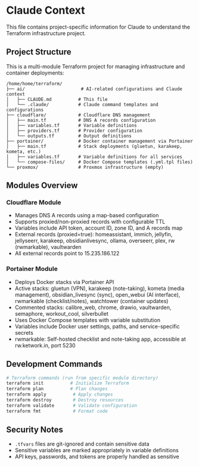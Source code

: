 # Claude Context

This file contains project-specific information for Claude to understand the Terraform infrastructure project.

## Project Structure

This is a multi-module Terraform project for managing infrastructure and container deployments:

```
/home/home/terraform/
├── ai/                     # AI-related configurations and Claude context
│   ├── CLAUDE.md          # This file
│   └── .claude/           # Claude command templates and configurations
├── cloudflare/            # Cloudflare DNS management
│   ├── main.tf            # DNS A records configuration
│   ├── variables.tf       # Variable definitions
│   ├── providers.tf       # Provider configuration
│   └── outputs.tf         # Output definitions
├── portainer/             # Docker container management via Portainer
│   ├── main.tf            # Stack deployments (gluetun, karakeep, kometa, etc.)
│   ├── variables.tf       # Variable definitions for all services
│   └── compose-files/     # Docker Compose templates (.yml.tpl files)
└── proxmox/               # Proxmox infrastructure (empty)
```

## Modules Overview

### Cloudflare Module
- Manages DNS A records using a map-based configuration
- Supports proxied/non-proxied records with configurable TTL
- Variables include API token, account ID, zone ID, and A records map
- External records (proxied=true): homeassistant, immich, jellyfin, jellyseerr, karakeep, obsidianlivesync, ollama, overseerr, plex, rw (rwmarkable), vaultwarden
- All external records point to 15.235.186.122

### Portainer Module
- Deploys Docker stacks via Portainer API
- Active stacks: gluetun (VPN), karakeep (note-taking), kometa (media management), obsidian_livesync (sync), open_webui (AI interface), rwmarkable (checklist/notes), watchtower (container updates)
- Commented stacks: calibre_web, chrome, drawio, vaultwarden, semaphore, workout_cool, silverbullet
- Uses Docker Compose templates with variable substitution
- Variables include Docker user settings, paths, and service-specific secrets
- rwmarkable: Self-hosted checklist and note-taking app, accessible at rw.ketwork.in, port 5230

## Development Commands

```bash
# Terraform commands (run from specific module directory)
terraform init          # Initialize Terraform
terraform plan          # Plan changes
terraform apply          # Apply changes
terraform destroy        # Destroy resources
terraform validate       # Validate configuration
terraform fmt            # Format code
```

## Security Notes

- `.tfvars` files are git-ignored and contain sensitive data
- Sensitive variables are marked appropriately in variable definitions
- API keys, passwords, and tokens are properly handled as sensitive